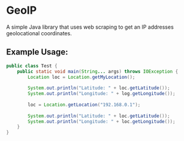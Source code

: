 # GeoIP
 
A simple Java library that uses web scraping to get an IP addresses geolocational coordinates.

## Example Usage:

```java
public class Test {
    public static void main(String... args) throws IOException {
        Location loc = Location.getMyLocation();
        
        System.out.println("Latitude: " + loc.getLatitude());
        System.out.println("Longitude: " + log.getLongitude());
        
        loc = Location.getLocation("192.168.0.1");
        
        System.out.println("Latitude: " + loc.getLatitude());
        System.out.println("Longitude: " + loc.getLongitude());
    }
}
```
